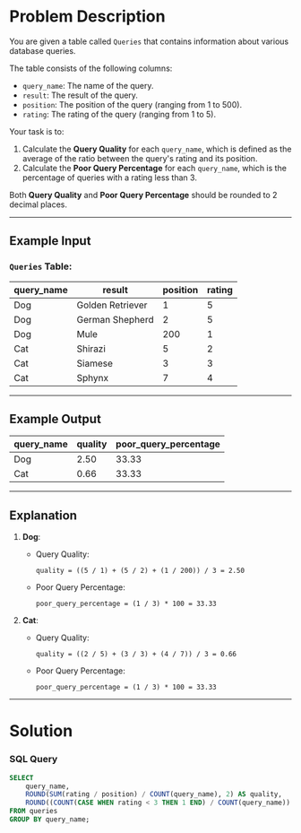 # Problem Description

You are given a table called `Queries` that contains information about various database queries.

The table consists of the following columns:
- `query_name`: The name of the query.
- `result`: The result of the query.
- `position`: The position of the query (ranging from 1 to 500).
- `rating`: The rating of the query (ranging from 1 to 5).

Your task is to:
1. Calculate the **Query Quality** for each `query_name`, which is defined as the average of the ratio between the query's rating and its position.
2. Calculate the **Poor Query Percentage** for each `query_name`, which is the percentage of queries with a rating less than 3.

Both **Query Quality** and **Poor Query Percentage** should be rounded to 2 decimal places.

---

## Example Input

### `Queries` Table:

| query_name | result            | position | rating |
|------------|-------------------|----------|--------|
| Dog        | Golden Retriever  | 1        | 5      |
| Dog        | German Shepherd   | 2        | 5      |
| Dog        | Mule              | 200      | 1      |
| Cat        | Shirazi           | 5        | 2      |
| Cat        | Siamese           | 3        | 3      |
| Cat        | Sphynx            | 7        | 4      |

---

## Example Output

| query_name | quality | poor_query_percentage |
|------------|---------|-----------------------|
| Dog        | 2.50    | 33.33                 |
| Cat        | 0.66    | 33.33                 |

---

## Explanation

1. **Dog**:
    - Query Quality:  
      ```
      quality = ((5 / 1) + (5 / 2) + (1 / 200)) / 3 = 2.50
      ```
    - Poor Query Percentage:  
      ```
      poor_query_percentage = (1 / 3) * 100 = 33.33
      ```

2. **Cat**:
    - Query Quality:  
      ```
      quality = ((2 / 5) + (3 / 3) + (4 / 7)) / 3 = 0.66
      ```
    - Poor Query Percentage:  
      ```
      poor_query_percentage = (1 / 3) * 100 = 33.33
      ```

---

# Solution

### SQL Query

```sql
SELECT  
    query_name,
    ROUND(SUM(rating / position) / COUNT(query_name), 2) AS quality, 
    ROUND((COUNT(CASE WHEN rating < 3 THEN 1 END) / COUNT(query_name)) * 100, 2) AS poor_query_percentage 
FROM queries 
GROUP BY query_name;
